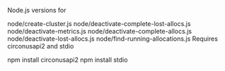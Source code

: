 Node.js versions for

node/create-cluster.js
node/deactivate-complete-lost-allocs.js
node/deactivate-metrics.js
node/deactivate-complete-allocs.js
node/deactivate-lost-allocs.js
node/find-running-allocations.js
Requires circonusapi2 and stdio

npm install circonusapi2
npm install stdio
